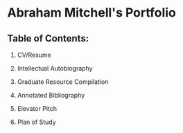 # Abraham Mitchell's Portfolio


## Table of Contents:

1. CV/Resume

2. Intellectual Autobiography

3. Graduate Resource Compilation

4. Annotated Bibliography

5. Elevator Pitch

6. Plan of Study

